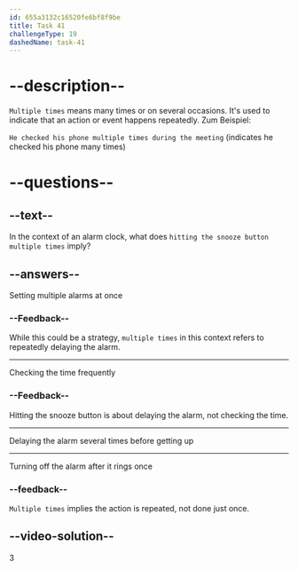 ```yaml
---
id: 655a3132c16520fe6bf8f9be
title: Task 41
challengeType: 19
dashedName: task-41
---
```


# --description--

`Multiple times` means many times or on several occasions. It's used to indicate that an action or event happens repeatedly. Zum Beispiel:

`He checked his phone multiple times during the meeting` (indicates he checked his phone many times)

# --questions--

## --text--

In the context of an alarm clock, what does `hitting the snooze button multiple times` imply?

## --answers--

Setting multiple alarms at once

### --Feedback--

While this could be a strategy, `multiple times` in this context refers to repeatedly delaying the alarm.

---

Checking the time frequently

### --Feedback--

Hitting the snooze button is about delaying the alarm, not checking the time.

---

Delaying the alarm several times before getting up

---


Turning off the alarm after it rings once

### --feedback--

`Multiple times` implies the action is repeated, not done just once.

## --video-solution--

3
